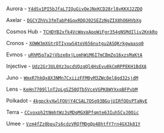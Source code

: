 Aurora - [`Y4dSv1PI5bJfaL7IQuGivOeJNxKCD28rl8vKKXJ2ZDQ`](https://arweave.net/Y4dSv1PI5bJfaL7IQuGivOeJNxKCD28rl8vKKXJ2ZDQ)

Axelar - [`DGCYZhVs3fmTabP4GqxRDQJ02SEZzNgZIX8hO6HVbXg`](https://arweave.net/DGCYZhVs3fmTabP4GqxRDQJ02SEZzNgZIX8hO6HVbXg)

Cosmos Hub - [`TCHDYB2xfk4VcWqyxApoWiFgr354gNSMdIliv2KnkRo`](https://arweave.net/TCHDYB2xfk4VcWqyxApoWiFgr354gNSMdIliv2KnkRo)

Cronos - [`XOWW3mXGtrQTIyxwS4toV656nutgu2ASQKrkgwaasq0`](https://arweave.net/XOWW3mXGtrQTIyxwS4toV656nutgu2ASQKrkgwaasq0)

Evmos - [`uRhM5q7a2jVbze8xjLomhWiM6I7mCBmZo16xzsMaKtA`](https://arweave.net/uRhM5q7a2jVbze8xjLomhWiM6I7mCBmZo16xzsMaKtA)

Injective - [`Udz2Gr3UL0Xz3ocdVQzqQl4HsEvu0kCmRPPEKH1BdXA`](https://arweave.net/Udz2Gr3UL0Xz3ocdVQzqQl4HsEvu0kCmRPPEKH1BdXA)

Juno - [`WmxR7hkQx8X3NMn7CxiizFFM0yM3ZWc0el8gd32sjdM`](https://arweave.net/WmxR7hkQx8X3NMn7CxiizFFM0yM3ZWc0el8gd32sjdM)

Lens - [`KeHn7709llnT2pLgSZ50QTb5VceVGPK8WYXxqBFPvbM`](https://arweave.net/KeHn7709llnT2pLgSZ50QTb5VceVGPK8WYXxqBFPvbM)

Polkadot - [`4kgpckyXwlFOUjY4CSAL7OSg93BGujUIRfOOsPTaNyE`](https://arweave.net/4kgpckyXwlFOUjY4CSAL7OSg93BGujUIRfOOsPTaNyE)

Terra - [`CCvoxph2tNmhtWz3sMDqMGXBPfqmte63Iuh5CvJ0Oic`](https://arweave.net/CCvoxph2tNmhtWz3sMDqMGXBPfqmte63Iuh5CvJ0Oic)

Umee - [`Vzm4fZz0bpu7s6cdzVRQfMDgQo48htfY7rn4GX3k81Y`](https://arweave.net/Vzm4fZz0bpu7s6cdzVRQfMDgQo48htfY7rn4GX3k81Y)
